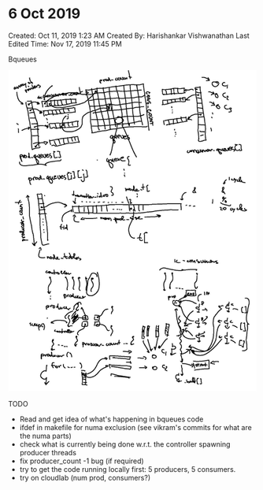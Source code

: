 # 6 Oct 2019

Created: Oct 11, 2019 1:23 AM
Created By: Harishankar Vishwanathan
Last Edited Time: Nov 17, 2019 11:45 PM

Bqueues 

![6%20Oct%202019/2019-10-06-bqueue-with-hari-page-001.jpg](6%20Oct%202019/2019-10-06-bqueue-with-hari-page-001.jpg)

TODO

- Read and get idea of what's happening in bqueues code
- ifdef in makefile for numa exclusion (see vikram's commits for what are the numa parts)
- check what is currently being done w.r.t. the controller spawning producer threads
- fix producer_count -1 bug (if required)
- try to get the code running locally first: 5 producers, 5 consumers.
- try on cloudlab (num prod, consumers?)